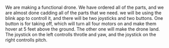 We are making a functional drone. We have ordered all of the parts, and we are almost done cadding all of the parts that we need. we will be using the blink 
app to controll it, and there will be two joysticks and two buttons. One button is for taking off, which will turn all four motors on and make them hover at
5 feet above the ground. The other one will make the drone land. The joystick on the left controlls throtle and yaw, and the joystick on the right controlls
pitch. 
